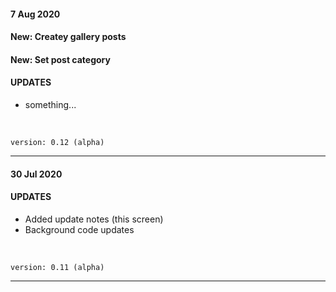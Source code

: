 #### 7 Aug 2020

#### New: Createy gallery posts


#### New: Set post category


#### UPDATES

- something...


&nbsp;

`version: 0.12 (alpha)`

---


#### 30 Jul 2020

#### UPDATES

- Added update notes (this screen)
- Background code updates

&nbsp;

`version: 0.11 (alpha)`

---


